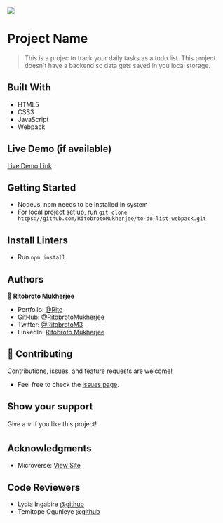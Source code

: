 ![](https://img.shields.io/badge/Microverse-blueviolet)

# Project Name

> This is a projec to track your daily tasks as a todo list. This project doesn't have a backend so data gets saved in you local storage.


## Built With

- HTML5
- CSS3
- JavaScript
- Webpack

## Live Demo (if available)

[Live Demo Link](https://ritobrotomukherjee.github.io/to-do-list-webpack/dist/)


## Getting Started

- NodeJs, npm needs to be installed in system
- For local project set up, run ``` git clone https://github.com/RitobrotoMukherjee/to-do-list-webpack.git ```

## Install Linters

- Run ``` npm install ```

## Authors

👤 **Ritobroto Mukherjee**

- Portfolio: [@Rito](https://ritobrotomukherjee.github.io/Work-Portfolio/)
- GitHub: [@RitobrotoMukherjee](https://github.com/RitobrotoMukherjee)
- Twitter: [@RitobrotoM3](https://twitter.com/RitobrotoM3)
- LinkedIn: [Ritobroto Mukherjee](https://www.linkedin.com/in/ritobroto-mukherjee-519148ba/)


## 🤝 Contributing

Contributions, issues, and feature requests are welcome!

- Feel free to check the [issues page](../../issues/).

## Show your support

Give a ⭐️ if you like this project!

## Acknowledgments

- Microverse: [View Site](https://www.microverse.org/)

## Code Reviewers
- Lydia Ingabire [@github](https://github.com/DeliceLydia)
- Temitope Ogunleye [@github](https://github.com/topeogunleye)